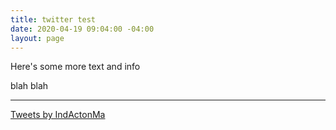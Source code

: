 ```yaml
---
title: twitter test
date: 2020-04-19 09:04:00 -04:00
layout: page
---
```


Here's some more text and info


blah blah

---

<a class="twitter-timeline" href="https://twitter.com/IndActonMa?ref_src=twsrc%5Etfw">Tweets by IndActonMa</a> <script async src="https://platform.twitter.com/widgets.js" charset="utf-8"></script>